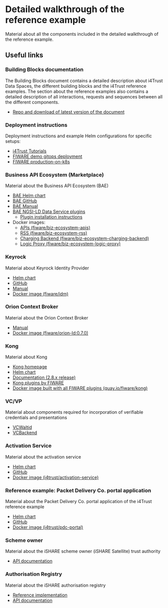 # Detailed walkthrough of the reference example

Material about all the components included in the detailed walkthrough of the reference example.


## Useful links


### Building Blocks documentation

The Building Blocks document contains a detailed description about i4Trust Data Spaces, 
the different building blocks and the i4Trust reference examples. 
The section about the reference examples also contains a detailed description of all interactions, requests and 
sequences between all the different components.

* [Repo and download of latest version of the document](https://github.com/i4Trust/building-blocks)


### Deployment instructions

Deployment instructions and example Helm configurations for specific setups:

* [i4Trust Tutorials](https://github.com/i4Trust/tutorials)
* [FIWARE demo gitops deployment](https://github.com/FIWARE-Ops/fiware-gitops/tree/master/aws/i4trust/i4trust-demo)
* [FIWARE production-on-k8s](https://github.com/FIWARE/production-on-k8s)


### Business API Ecosystem (Marketplace)

Material about the Business API Ecosystem (BAE)

* [BAE Helm chart](https://github.com/FIWARE/helm-charts/tree/main/charts/business-api-ecosystem)
* [BAE GitHub](https://github.com/FIWARE-TMForum/Business-API-Ecosystem)
* [BAE Manual](https://business-api-ecosystem.readthedocs.io/en/latest/)
* [BAE NGSI-LD Data Service plugins](https://github.com/i4Trust/bae-i4trust-service)
  - [Plugin installation instructions](https://business-api-ecosystem.readthedocs.io/en/latest/plugins-guide.html#installing-asset-plugins)
* Docker images:
  - [APIs (fiware/biz-ecosystem-apis)](https://hub.docker.com/repository/docker/fiware/biz-ecosystem-apis)
  - [RSS (fiware/biz-ecosystem-rss)](https://hub.docker.com/repository/docker/fiware/biz-ecosystem-rss)
  - [Charging Backend (fiware/biz-ecosystem-charging-backend)](https://hub.docker.com/repository/docker/fiware/biz-ecosystem-charging-backend)
  - [Logic Proxy (fiware/biz-ecosystem-logic-proxy)](https://hub.docker.com/repository/docker/fiware/biz-ecosystem-logic-proxy)
  

### Keyrock

Material about Keyrock Identity Provider

* [Helm chart](https://github.com/FIWARE/helm-charts/tree/i4trust/charts/keyrock)
* [GitHub](https://github.com/ging/fiware-idm)
* [Manual](https://fiware-idm.readthedocs.io/en/latest/)
* [Docker image (fiware/idm)](https://hub.docker.com/repository/docker/fiware/idm)



### Orion Context Broker

Material about the Orion Context Broker

* [Manual](https://fiware-orion.readthedocs.io/en/master/)
* [Docker image (fiware/orion-ld:0.7.0)](https://hub.docker.com/repository/docker/fiware/orion-ld)



### Kong

Material about Kong

* [Kong homepage](https://konghq.com/)
* [Helm chart](https://github.com/Kong/charts)
* [Documentation (2.8.x release)](https://docs.konghq.com/gateway/2.8.x/)
* [Kong plugins by FIWARE](https://github.com/FIWARE/kong-plugins-fiware)
* [Docker image built with all FIWARE plugins (quay.io/fiware/kong)](https://quay.io/repository/fiware/kong?tab=tags)



### VC/VP

Material about components required for incorporation of verifiable credentials and presentations

* [VCWaltid](https://github.com/FIWARE-Ops/fiware-gitops/tree/master/aws/i4trust/i4trust-demo/happypets-issuer-vcwaltid)
* [VCBackend](https://github.com/FIWARE-Ops/fiware-gitops/tree/master/aws/i4trust/i4trust-demo/nocheaper-issuer-vcbackend)



### Activation Service

Material about the activation service

* [Helm chart](https://artifacthub.io/packages/helm/i4trust/activation-service)
* [GitHub](https://github.com/i4Trust/activation-service)
* [Docker image (i4trust/activation-service)](https://hub.docker.com/repository/docker/i4trust/activation-service)


### Reference example: Packet Delivery Co. portal application

Material about the Packet Delivery Co. portal application of the i4Trust reference example

* [Helm chart](https://artifacthub.io/packages/helm/i4trust/pdc-portal)
* [GitHub](https://github.com/i4Trust/pdc-portal)
* [Docker image (i4trust/pdc-portal)](https://hub.docker.com/repository/docker/i4trust/pdc-portal)


### Scheme owner

Material about the iSHARE scheme owner (iSHARE Satellite) trust authority

* [API documentation](https://dev.ishareworks.org/scheme-owner/parties.html)


### Authorisation Registry

Material about the iSHARE authorisation registry

* [Reference implementation](https://github.com/iSHAREScheme/AuthorizationRegistry)
* [API documentation](https://dev.ishareworks.org/delegation/endpoint.html)


